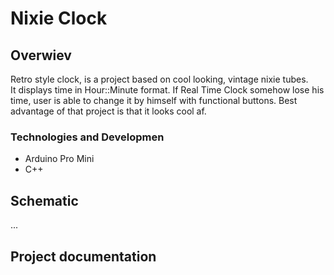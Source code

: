 # Nixie Clock

## Overwiev

Retro style clock, is a project based on cool looking, vintage nixie tubes. <br />
It displays time in Hour::Minute format. If Real Time Clock somehow lose his time, user is able to change it by himself with functional buttons. Best advantage of that project is that it looks cool af. <br />

### Technologies and Developmen
- Arduino Pro Mini
- C++

## Schematic
...


## Project documentation


